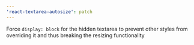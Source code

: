 ```yaml
---
'react-textarea-autosize': patch
---
```


Force `display: block` for the hidden textarea to prevent other styles from overriding it and thus breaking the resizing functionality
